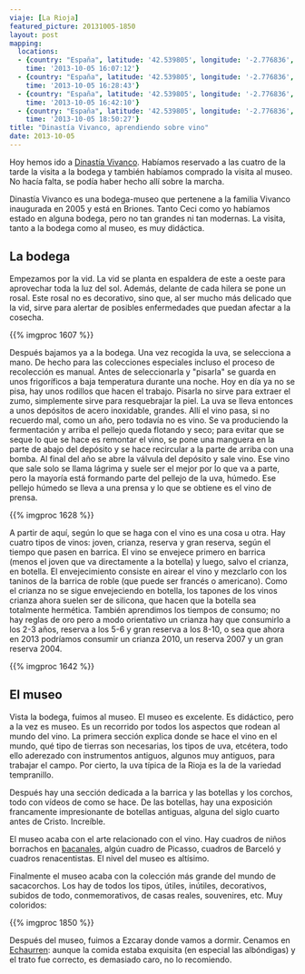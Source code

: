 ```yaml
---
viaje: [La Rioja]
featured_picture: 20131005-1850
layout: post
mapping:
  locations:
  - {country: "España", latitude: '42.539805', longitude: '-2.776836', place: Briones,
    time: '2013-10-05 16:07:12'}
  - {country: "España", latitude: '42.539805', longitude: '-2.776836', place: Briones,
    time: '2013-10-05 16:28:43'}
  - {country: "España", latitude: '42.539805', longitude: '-2.776836', place: Briones,
    time: '2013-10-05 16:42:10'}
  - {country: "España", latitude: '42.539805', longitude: '-2.776836', place: Briones,
    time: '2013-10-05 18:50:27'}
title: "Dinastía Vivanco, aprendiendo sobre vino"
date: 2013-10-05
---
```

Hoy hemos ido a <a href="https://www.dinastiavivanco.com/">Dinastía Vivanco</a>. Habíamos reservado a las cuatro de la tarde la visita a la bodega y también habíamos comprado la visita al museo. No hacía falta, se podía haber hecho allí sobre la marcha.

Dinastía Vivanco es una bodega-museo que pertenene a la familia Vivanco inaugurada en 2005 y está en Briones. Tanto Ceci como yo habíamos estado en alguna bodega, pero no tan grandes ni tan modernas. La visita, tanto a la bodega como al museo, es muy didáctica.

## La bodega

Empezamos por la vid. La vid se planta en espaldera de este a oeste para aprovechar toda la luz del sol. Además, delante de cada hilera se pone un rosal. Este rosal no es decorativo, sino que, al ser mucho más delicado que la vid, sirve para alertar de posibles enfermedades que puedan afectar a la cosecha.

{{% imgproc 1607 %}}

Después bajamos ya a la bodega. Una vez recogida la uva, se selecciona a mano. De hecho para las colecciones especiales incluso el proceso de recolección es manual. Antes de seleccionarla y "pisarla" se guarda en unos frigoríficos a baja temperatura durante una noche. Hoy en día ya no se pisa, hay unos rodillos que hacen el trabajo. Pisarla no sirve para extraer el zumo, simplemente sirve para resquebrajar la piel. La uva se lleva entonces a unos depósitos de acero inoxidable, grandes. Allí el vino pasa, si no recuerdo mal, como un año, pero todavía no es vino. Se va produciendo la fermentación y arriba el pellejo queda flotando y seco; para evitar que se seque lo que se hace es remontar el vino, se pone una manguera en la parte de abajo del depósito y se hace recircular a la parte de arriba con una bomba. Al final del año se abre la válvula del depósito y sale vino. Ese vino que sale solo se llama lágrima y suele ser el mejor por lo que va a parte, pero la mayoría está formando parte del pellejo de la uva, húmedo. Ese pellejo húmedo se lleva a una prensa y lo que se obtiene es el vino de prensa.

{{% imgproc 1628 %}}

A partir de aquí, según lo que se haga con el vino es una cosa u otra. Hay cuatro tipos de vinos: joven, crianza, reserva y gran reserva, según el tiempo que pasen en barrica. El vino se envejece primero en barrica (menos el joven que va directamente a la botella) y luego, salvo el crianza, en botella. El envejecimiento consiste en airear el vino y mezclarlo con los taninos de la barrica de roble (que puede ser francés o americano). Como el crianza no se sigue envejeciendo en botella, los tapones de los vinos crianza ahora suelen ser de silicona, que hacen que la botella sea totalmente hermética. También aprendimos los tiempos de consumo; no hay reglas de oro pero a modo orientativo un crianza hay que consumirlo a los 2-3 años, reserva a los 5-6 y gran reserva a los 8-10, o sea que ahora en 2013 podríamos consumir un crianza 2010, un reserva 2007 y un gran reserva 2004.

{{% imgproc 1642 %}}

## El museo

Vista la bodega, fuimos al museo. El museo es excelente. Es didáctico, pero a la vez es museo. Es un recorrido por todos los aspectos que rodean al mundo del vino. La primera sección explica donde se hace el vino en el mundo, qué tipo de tierras son necesarias, los tipos de uva, etcétera, todo ello aderezado con instrumentos antiguos, algunos muy antiguos, para trabajar el campo. Por cierto, la uva típica de la Rioja es la de la variedad tempranillo.

Después hay una sección dedicada a la barrica y las botellas y los corchos, todo con vídeos de como se hace. De las botellas, hay una exposición francamente impresionante de botellas antiguas, alguna del siglo cuarto antes de Cristo. Increíble.

El museo acaba con el arte relacionado con el vino. Hay cuadros de niños borrachos en <a href="https://es.wikipedia.org/wiki/Bacanal">bacanales</a>, algún cuadro de Picasso, cuadros de Barceló y cuadros renacentistas. El nivel del museo es altísimo.

Finalmente el museo acaba con la colección más grande del mundo de sacacorchos. Los hay de todos los tipos, útiles, inútiles, decorativos, subidos de todo, conmemorativos, de casas reales, souvenires, etc. Muy coloridos:

{{% imgproc 1850 %}}

Después del museo, fuimos a Ezcaray donde vamos a dormir. Cenamos en <a href="https://www.echaurren.com/restaurante-echaurren-tradicion/">Echaurren</a>: aunque la comida estaba exquisita (en especial las albóndigas) y el trato fue correcto, es demasiado caro, no lo recomiendo.
